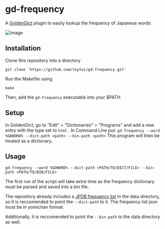 # gd-frequency

A [GoldenDict](https://github.com/xiaoyifang/goldendict-ng) plugin to easily lookup the frequency of Japanese words

![image](https://github.com/user-attachments/assets/e1c1a06a-9e96-49d3-a176-77cbf8b44579)


## Installation
Clone this repository into a directory
```
git clone 'https://github.com/toytoi/gd-frequency.git'
```

Run the Makefile using
```
make
```
Then, add the `gd-frequency` executable into your $PATH

## Setup

In GoldenDict, go to "Edit" > "Dictionaries" > "Programs" and add a new entry with the type set to `html` .
In Command Line put: `gd-frequency --word %GDWORD% --dict-path <path> --bin-path <path>`
This program will then be treated as a dictionary.

## Usage

```
gd-frequency --word %GDWORD% --dict-path <PATH/TO/DICT/FILE> --bin-path <PATH/TO/BIN/FILE>
```

The first run of the script will take extra time as the frequency dictionary must be parsed and saved into a bin file.

The repository already includes a [JPDB frequency list](https://github.com/Kuuuube/yomitan-dictionaries?tab=readme-ov-file#jpdb-v21-frequency) in the data directory, so it is reccomended to point the `--dict-path` to it. The frequency list json must be in yomichan format.

Additionally, it is reccomended to point the `--bin-path` to the data directory as well.




